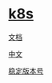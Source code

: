 # [k8s](https://kubernetes.io/)

[文档](https://kubernetes.io/docs/home/)

[中文](https://kubernetes.io/zh-cn/docs/home/)

[稳定版本号](https://storage.googleapis.com/kubernetes-release/release/stable.txt)
